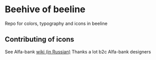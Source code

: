 # Beehive of beeline
Repo for colors, typography and icons in beeline

## Contributing of icons

See Alfa-bank [wiki (in Russian)](https://github.com/alfa-laboratory/alfa-ui-primitives/wiki)
Thanks a lot b2c Alfa-bank designers
